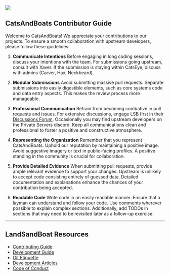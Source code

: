 ![](https://www.catseyexi.com/images/NewLogo.png)

## CatsAndBoats Contributor Guide

Welcome to CatsAndBoats! We appreciate your contributions to our projects. To ensure a smooth collaboration with upstream developers, please follow these guidelines:

1. **Communicate Intentions**
Before engaging in long coding sessions, discuss your intentions with the team. For submissions going upstream, consult with Xaver. If the submission is staying within CatsEye, discuss with admins (Carver, Hax, Neckbeard).

2. **Modular Submissions**
Avoid submitting massive pull requests. Separate submissions into easily digestible elements, such as core systems code and data entry aspects. This makes the review process more manageable.

3. **Professional Communication**
Refrain from becoming combative in pull requests and issues. For extensive discussions, engage LSB first in their [Discussions Forum](https://github.com/LandSandBoat/server/discussions). Occasionally you may find upstream developers on the Private Servers discord. Keep all communications clean and professional to foster a positive and constructive atmosphere.

4. **Representing the Organization**
Remember that you represent CatsAndBoats. Uphold our reputation by maintaining a positive image. Avoid suggestive imagery or text in public-facing profiles. A positive standing in the community is crucial for collaboration.

5. **Provide Detailed Evidence**
When submitting pull requests, provide ample relevant evidence to support your changes. Upstream is unlikely to accept code consisting entirely of guessed data. Detailed documentation and explanations enhance the chances of your contribution being accepted.

6. **Readable Code**
Write code in an easily readable manner. Ensure that a layman can understand and follow your code. Use comments wherever possible to explain complex sections. Additionally, add TODOs in sections that may need to be revisited later as a follow-up exercise.


------------



## LandSandBoat Resources
- [Contributing Guide](https://github.com/LandSandBoat/server/blob/base/CONTRIBUTING.md)
- [Development Guide](https://github.com/LandSandBoat/server/wiki/Development-Guide)
- [Git Etiquette](https://github.com/LandSandBoat/server/wiki/Development-Guide-Git)
- [Development Articles](https://github.com/LandSandBoat/server/wiki/Development)
- [Code of Conduct](https://github.com/LandSandBoat/server/blob/base/CODE_OF_CONDUCT.md)
